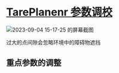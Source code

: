 # [TarePlanenr 参数调校](https://github.com/shu1ong/gitblog/issues/34)

![2023-09-04 15-17-25 的屏幕截图](https://github.com/shu1ong/gitblog/assets/127008177/3ffb6e43-75a9-4fbe-8383-11ac42e7eb40)

过大的点间隙会忽略环境中的障碍物遮挡

## 重点参数的调整

